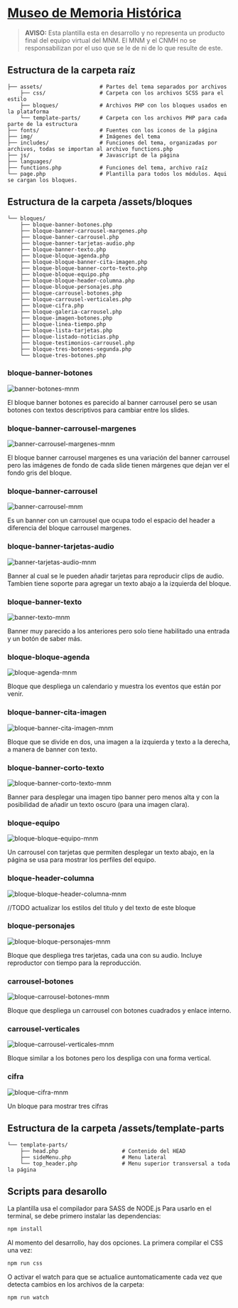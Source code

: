 # [Museo de Memoria Histórica](http://museodememoria.gov.co)

> **AVISO:** Esta plantilla esta en desarrollo y no representa un producto final del equipo virtual del MNM. El MNM y el CNMH no se responsabilizan por el uso que se le de ni de lo que resulte de este.

## Estructura de la carpeta raíz

    ├── assets/                  # Partes del tema separados por archivos
        ├── css/                 # Carpeta con los archivos SCSS para el estilo
        ├── bloques/             # Archivos PHP con los bloques usados en la plataforma
        └── template-parts/      # Carpeta con los archivos PHP para cada parte de la estructura
    ├── fonts/                   # Fuentes con los iconos de la página
    ├── img/                     # Imágenes del tema
    ├── includes/                # Funciones del tema, organizadas por archivos, todas se importan al archivo functions.php
    ├── js/                      # Javascript de la página
    ├── languages/
    ├── functions.php            # Funciones del tema, archivo raíz
    └── page.php                 # Plantilla para todos los módulos. Aqui se cargan los bloques.

## Estructura de la carpeta /assets/bloques

    └── bloques/
        ├── bloque-banner-botones.php                   
        ├── bloque-banner-carrousel-margenes.php        
        ├── bloque-banner-carrousel.php                 
        ├── bloque-banner-tarjetas-audio.php            
        ├── bloque-banner-texto.php                     
        ├── bloque-bloque-agenda.php                    
        ├── bloque-bloque-banner-cita-imagen.php        
        ├── bloque-bloque-banner-corto-texto.php        
        ├── bloque-bloque-equipo.php                    
        ├── bloque-bloque-header-columna.php            
        ├── bloque-bloque-personajes.php                
        ├── bloque-carrousel-botones.php                
        ├── bloque-carrousel-verticales.php             
        ├── bloque-cifra.php                            
        ├── bloque-galeria-carrousel.php                
        ├── bloque-imagen-botones.php                   
        ├── bloque-linea-tiempo.php                     
        ├── bloque-lista-tarjetas.php                   
        ├── bloque-listado-noticias.php                 
        ├── bloque-testimonios-carrousel.php            
        ├── bloque-tres-botones-segunda.php             
        └── bloque-tres-botones.php                     

### bloque-banner-botones

![banner-botones-mnm](./img/readme/banner-botones.jpg)

El bloque banner botones es parecido al banner carrousel pero se usan botones con textos descriptivos para cambiar entre los slides.

### bloque-banner-carrousel-margenes

![banner-carrousel-margenes-mnm](./img/readme/banner-carrousel-margenes.jpg)

El bloque banner carrousel margenes es una variación del banner carrousel pero las imágenes de fondo de cada slide tienen márgenes que dejan ver el fondo gris del bloque.

### bloque-banner-carrousel

![banner-carrousel-mnm](./img/readme/banner-carrousel.jpg)

Es un banner con un carrousel que ocupa todo el espacio del header a diferencia del bloque carrousel margenes.

### bloque-banner-tarjetas-audio

![banner-tarjetas-audio-mnm](./img/readme/banner-tarjetas-audio.jpg)

Banner al cual se le pueden añadir tarjetas para reproducir clips de audio. Tambien tiene soporte para agregar un texto abajo a la izquierda del bloque.

### bloque-banner-texto

![banner-texto-mnm](./img/readme/banner-texto.jpg)

Banner muy parecido a los anteriores pero solo tiene habilitado una entrada y un botón de saber más.

### bloque-bloque-agenda

![bloque-agenda-mnm](./img/readme/bloque-agenda.jpg)

Bloque que despliega un calendario y muestra los eventos que están por venir.

### bloque-banner-cita-imagen

![bloque-banner-cita-imagen-mnm](./img/readme/banner-cita-imagen.jpg)

Bloque que se divide en dos, una imagen a la izquierda y texto a la derecha, a manera de banner con texto.

### bloque-banner-corto-texto

![bloque-banner-corto-texto-mnm](./img/readme/banner-corto-texto.jpg)

Banner para desplegar una imagen tipo banner pero menos alta y con la posibilidad de añadir un texto oscuro (para una imagen clara).

### bloque-equipo

![bloque-bloque-equipo-mnm](./img/readme/bloque-equipo.jpg)

Un carrousel con tarjetas que permiten desplegar un texto abajo, en la página se usa para mostrar los perfiles del equipo.

### bloque-header-columna

![bloque-bloque-header-columna-mnm](./img/readme/bloque-header-columna.png)

//TODO actualizar los estilos del titulo y del texto de este bloque

### bloque-personajes

![bloque-bloque-personajes-mnm](./img/readme/bloque-personajes.jpg)

Bloque que despliega tres tarjetas, cada una con su audio. Incluye reproductor con tiempo para la reproducción.

### carrousel-botones

![bloque-carrousel-botones-mnm](./img/readme/carrousel-botones.jpg)

Bloque que despliega un carrousel con botones cuadrados y enlace interno.

### carrousel-verticales

![bloque-carrousel-verticales-mnm](./img/readme/carrousel-verticales.jpg)

Bloque similar a los botones pero los despliga con una forma vertical.

### cifra

![bloque-cifra-mnm](./img/readme/cifra.jpg)

Un bloque para mostrar tres cifras




## Estructura de la carpeta /assets/template-parts

    └── template-parts/
        ├── head.php                    # Contenido del HEAD
        ├── sideMenu.php                # Menu lateral
        └── top_header.php              # Menu superior transversal a toda la página

## Scripts para desarollo

La plantilla usa el compilador para SASS de NODE.js
Para usarlo en el terminal, se debe primero instalar las dependencias:

```bash
npm install
```

Al momento del desarrollo, hay dos opciones. La primera compilar el CSS una vez:

```bash
npm run css
```

O activar el watch para que se actualice auntomaticamente cada vez que detecta cambios en los archivos de la carpeta:

```bash
npm run watch
```

